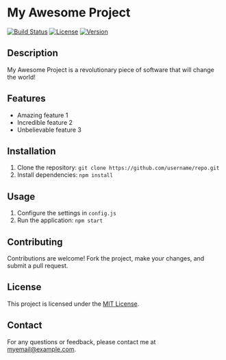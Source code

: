 # My Awesome Project

[![Build Status](https://img.shields.io/travis/username/repo.svg)](https://travis-ci.org/username/repo)
[![License](https://img.shields.io/badge/license-MIT-blue.svg)](https://opensource.org/licenses/MIT)
[![Version](https://img.shields.io/badge/version-1.0-green.svg)](https://github.com/username/repo/releases)

## Description

My Awesome Project is a revolutionary piece of software that will change the world!

## Features

- Amazing feature 1
- Incredible feature 2
- Unbelievable feature 3

## Installation

1. Clone the repository: `git clone https://github.com/username/repo.git`
2. Install dependencies: `npm install`

## Usage

1. Configure the settings in `config.js`
2. Run the application: `npm start`

## Contributing

Contributions are welcome! Fork the project, make your changes, and submit a pull request.

## License

This project is licensed under the [MIT License](https://opensource.org/licenses/MIT).

## Contact

For any questions or feedback, please contact me at myemail@example.com.
